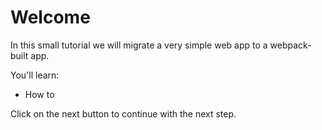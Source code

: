# Welcome

In this small tutorial we will migrate a very simple web app to a webpack-built app.

You'll learn:

* How to 

Click on the next button to continue with the next step.